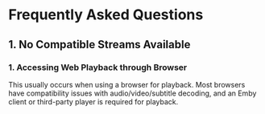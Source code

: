 # Frequently Asked Questions

## **1. No Compatible Streams Available**

### 1. Accessing Web Playback through Browser

This usually occurs when using a browser for playback. Most browsers have compatibility issues with audio/video/subtitle decoding, and an Emby client or third-party player is required for playback.